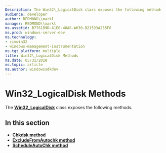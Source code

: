 ```yaml
---
Description: The Win32\_LogicalDisk class exposes the following methods.
audience: developer
author: REDMOND\\markl
manager: REDMOND\\markl
ms.assetid: B7761B9D-A1E0-48A8-A630-B21593A255F0
ms.prod: windows-server-dev
ms.technology:
- cimwin32
- windows-management-instrumentation
ms.tgt_platform: multiple
title: Win32\_LogicalDisk Methods
ms.date: 05/31/2018
ms.topic: article
ms.author: windowssdkdev
---
```


# Win32\_LogicalDisk Methods

The [**Win32\_LogicalDisk**](win32-logicaldisk.md) class exposes the following methods.

## In this section

-   [**Chkdsk method**](chkdsk-method-in-class-win32-logicaldisk.md)
-   [**ExcludeFromAutochk method**](excludefromautochk-method-in-class-win32-logicaldisk.md)
-   [**ScheduleAutoChk method**](scheduleautochk-method-in-class-win32-logicaldisk.md)

 

 



